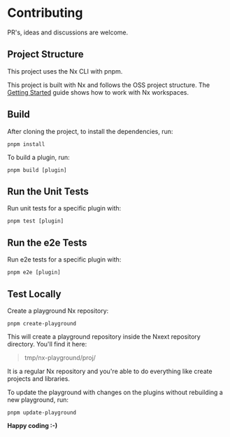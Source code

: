 # Contributing

PR's, ideas and discussions are welcome.

## Project Structure

This project uses the Nx CLI with pnpm.

This project is built with Nx and follows the OSS project structure. The [Getting Started](https://nx.dev/getting-started/intro) guide shows how to work with Nx workspaces.

## Build

After cloning the project, to install the dependencies, run:

```
pnpm install
```

To build a plugin, run:

```
pnpm build [plugin]
```

## Run the Unit Tests

Run unit tests for a specific plugin with:

```
pnpm test [plugin]
```

## Run the e2e Tests

Run e2e tests for a specific plugin with:

```
pnpm e2e [plugin]
```

## Test Locally

Create a playground Nx repository:

```
pnpm create-playground
```

This will create a playground repository inside the Nxext repository directory. You'll find it here:

> tmp/nx-playground/proj/

It is a regular Nx repository and you're able to do everything like create projects and libraries.

To update the playground with changes on the plugins without rebuilding a new playground, run:

```
pnpm update-playground
```

**Happy coding :-)**
